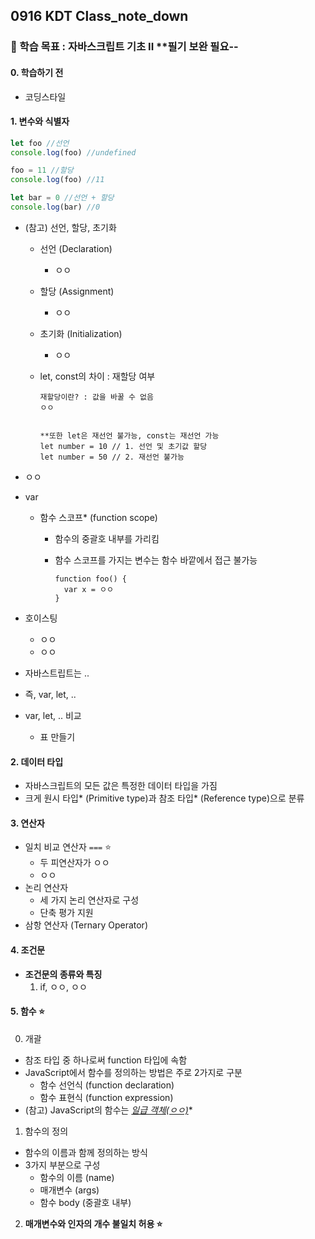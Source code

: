 ## 0916 KDT Class_note_down

### 🎯 학습 목표 : 자바스크립트 기초 II **필기 보완 필요--

#### 0. 학습하기 전

- 코딩스타일

  

#### 1. 변수와 식별자

```javascript
let foo //선언
console.log(foo) //undefined

foo = 11 //할당
console.log(foo) //11

let bar = 0 //선언 + 할당
console.log(bar) //0
```

- (참고) 선언, 할당, 초기화

  - 선언 (Declaration)
    - ㅇㅇ
  - 할당 (Assignment)
    - ㅇㅇ

  - 초기화 (Initialization)
    - ㅇㅇ

  - let, const의 차이 : 재할당 여부

    ```javasc
    재할당이란? : 값을 바꿀 수 없음
    ㅇㅇ
    
    
    **또한 let은 재선언 불가능, const는 재선언 가능
    let number = 10 // 1. 선언 및 초기값 할당
    let number = 50 // 2. 재선언 불가능
    ```

- ㅇㅇ

- var

  - 함수 스코프* (function scope)

    - 함수의 중괄호 내부를 가리킴

    - 함수 스코프를 가지는 변수는 함수 바깥에서 접근 불가능

      ```JAVAS
      function foo() {
      	var x = ㅇㅇ
      }
      ```

- 호이스팅

  - ㅇㅇ
  - ㅇㅇ

- 자바스트립트는  ..

- 즉, var, let, ..

- var, let, .. 비교
  - 표 만들기



#### 2. 데이터 타입

- 자바스크립트의 모든 값은 특정한 데이터 타입을 가짐
- 크게 원시 타입* (Primitive type)과 참조 타입* (Reference type)으로 분류



#### 3. 연산자

- 일치 비교 연산자 `===` ⭐️
  - 두 피연산자가 ㅇㅇ
  - ㅇㅇ
- 논리 연산자
  - 세 가지 논리 연산자로 구성
  - 단축 평가 지원
- 삼항 연산자 (Ternary Operator)



#### 4. 조건문

- **조건문의 종류와 특징**
  1. if, ㅇㅇ, ㅇㅇ



#### 5. 함수 ⭐️

0. 개괄

- 참조 타입 중 하나로써 function 타입에 속함
- JavaScript에서 함수를 정의하는 방법은 주로 2가지로 구분
  - 함수 선언식 (function declaration)
  - 함수 표현식 (function expression)
- (참고)  JavaScript의 함수는 **<u>일급 객체*(ㅇㅇ)</u>**



1. 함수의 정의

- 함수의 이름과 함께 정의하는 방식
- 3가지 부분으로 구성
  - 함수의 이름 (name)
  - 매개변수 (args)
  - 함수 body (중괄호 내부)

2. **매개변수와 인자의 개수 불일치 허용 ⭐️**
